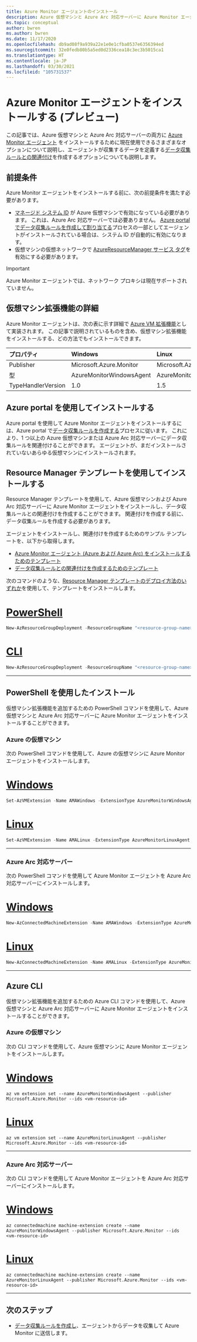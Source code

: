 ```yaml
---
title: Azure Monitor エージェントのインストール
description: Azure 仮想マシンと Azure Arc 対応サーバーに Azure Monitor エージェント (AMA) をインストールするためのオプション。
ms.topic: conceptual
author: bwren
ms.author: bwren
ms.date: 11/17/2020
ms.openlocfilehash: db9ad08f9a939a22e1e0e1cfba0537e6356394ed
ms.sourcegitcommit: 32e0fedb80b5a5ed0d2336cea18c3ec3b5015ca1
ms.translationtype: HT
ms.contentlocale: ja-JP
ms.lasthandoff: 03/30/2021
ms.locfileid: "105731537"
---
```

# <a name="install-the-azure-monitor-agent-preview"></a>Azure Monitor エージェントをインストールする (プレビュー)
この記事では、Azure 仮想マシンと Azure Arc 対応サーバーの両方に [Azure Monitor エージェント](azure-monitor-agent-overview.md) をインストールするために現在使用できるさまざまなオプションについて説明し、エージェントが収集するデータを定義する[データ収集ルールとの関連付け](data-collection-rule-azure-monitor-agent.md)を作成するオプションについても説明します。

## <a name="prerequisites"></a>前提条件
Azure Monitor エージェントをインストールする前に、次の前提条件を満たす必要があります。

- [マネージド システム ID](../../active-directory/managed-identities-azure-resources/qs-configure-portal-windows-vm.md) が Azure 仮想マシンで有効になっている必要があります。 これは、Azure Arc 対応サーバーでは必要ありません。 [Azure portal でデータ収集ルールを作成して割り当てる](#install-with-azure-portal)プロセスの一部としてエージェントがインストールされている場合は、システム ID が自動的に有効になります。
- 仮想マシンの仮想ネットワークで [AzureResourceManager サービス タグ](../../virtual-network/service-tags-overview.md)を有効にする必要があります。

> [!IMPORTANT]
> Azure Monitor エージェントでは、ネットワーク プロキシは現在サポートされていません。

## <a name="virtual-machine-extension-details"></a>仮想マシン拡張機能の詳細
Azure Monitor エージェントは、次の表に示す詳細で [Azure VM 拡張機能](../../virtual-machines/extensions/overview.md)として実装されます。 この記事で説明されているものを含め、仮想マシン拡張機能をインストールする、どの方法でもインストールできます。

| プロパティ | Windows | Linux |
|:---|:---|:---|
| Publisher | Microsoft.Azure.Monitor  | Microsoft.Azure.Monitor |
| 型      | AzureMonitorWindowsAgent | AzureMonitorLinuxAgent  |
| TypeHandlerVersion  | 1.0 | 1.5 |


## <a name="install-with-azure-portal"></a>Azure portal を使用してインストールする
Azure portal を使用して Azure Monitor エージェントをインストールするには、Azure portal で[データ収集ルールを作成する](data-collection-rule-azure-monitor-agent.md#create-rule-and-association-in-azure-portal)プロセスに従います。 これにより、1 つ以上の Azure 仮想マシンまたは Azure Arc 対応サーバーにデータ収集ルールを関連付けることができます。 エージェントが、まだインストールされていないあらゆる仮想マシンにインストールされます。


## <a name="install-with-resource-manager-template"></a>Resource Manager テンプレートを使用してインストールする
Resource Manager テンプレートを使用して、Azure 仮想マシンおよび Azure Arc 対応サーバーに Azure Monitor エージェントをインストールし、データ収集ルールとの関連付けを作成することができます。 関連付けを作成する前に、データ収集ルールを作成する必要があります。

エージェントをインストールし、関連付けを作成するためのサンプル テンプレートを、以下から取得します。 

- [Azure Monitor エージェント (Azure および Azure Arc) をインストールするためのテンプレート](../agents/resource-manager-agent.md#azure-monitor-agent-preview) 
- [データ収集ルールとの関連付けを作成するためのテンプレート](./resource-manager-data-collection-rules.md)

次のコマンドのような、[Resource Manager テンプレートのデプロイ方法のいずれか](../../azure-resource-manager/templates/deploy-powershell.md)を使用して、テンプレートをインストールします。

# <a name="powershell"></a>[PowerShell](#tab/ARMAgentPowerShell)
```powershell
New-AzResourceGroupDeployment -ResourceGroupName "<resource-group-name>" -TemplateFile "<template-filename.json>" -TemplateParameterFile "<parameter-filename.json>"
```
# <a name="cli"></a>[CLI](#tab/ARMAgentCLI)
```powershell
New-AzResourceGroupDeployment -ResourceGroupName "<resource-group-name>" -TemplateFile "<template-filename.json>" -TemplateParameterFile "<parameter-filename.json>"
```
---

## <a name="install-with-powershell"></a>PowerShell を使用したインストール
仮想マシン拡張機能を追加するための PowerShell コマンドを使用して、Azure 仮想マシンと Azure Arc 対応サーバーに Azure Monitor エージェントをインストールすることができます。 

### <a name="azure-virtual-machines"></a>Azure の仮想マシン
次の PowerShell コマンドを使用して、Azure の仮想マシンに Azure Monitor エージェントをインストールします。
# <a name="windows"></a>[Windows](#tab/PowerShellWindows)
```powershell
Set-AzVMExtension -Name AMAWindows -ExtensionType AzureMonitorWindowsAgent -Publisher Microsoft.Azure.Monitor -ResourceGroupName <resource-group-name> -VMName <virtual-machine-name> -Location <location> -TypeHandlerVersion 1.0
```
# <a name="linux"></a>[Linux](#tab/PowerShellLinux)
```powershell
Set-AzVMExtension -Name AMALinux -ExtensionType AzureMonitorLinuxAgent -Publisher Microsoft.Azure.Monitor -ResourceGroupName <resource-group-name> -VMName <virtual-machine-name> -Location <location> -TypeHandlerVersion 1.0
```
---

### <a name="azure-arc-enabled-servers"></a>Azure Arc 対応サーバー
次の PowerShell コマンドを使用して Azure Monitor エージェントを Azure Arc 対応サーバーにインストールします。
# <a name="windows"></a>[Windows](#tab/PowerShellWindowsArc)
```powershell
New-AzConnectedMachineExtension -Name AMAWindows -ExtensionType AzureMonitorWindowsAgent -Publisher Microsoft.Azure.Monitor -ResourceGroupName <resource-group-name> -MachineName <virtual-machine-name> -Location <location>
```
# <a name="linux"></a>[Linux](#tab/PowerShellLinuxArc)
```powershell
New-AzConnectedMachineExtension -Name AMALinux -ExtensionType AzureMonitorLinuxAgent -Publisher Microsoft.Azure.Monitor -ResourceGroupName <resource-group-name> -MachineName <virtual-machine-name> -Location <location>
```
---
## <a name="azure-cli"></a>Azure CLI
仮想マシン拡張機能を追加するための Azure CLI コマンドを使用して、Azure 仮想マシンと Azure Arc 対応サーバーに Azure Monitor エージェントをインストールすることができます。 

### <a name="azure-virtual-machines"></a>Azure の仮想マシン
次の CLI コマンドを使用して、Azure 仮想マシンに Azure Monitor エージェントをインストールします。
# <a name="windows"></a>[Windows](#tab/CLIWindows)
```azurecli
az vm extension set --name AzureMonitorWindowsAgent --publisher Microsoft.Azure.Monitor --ids <vm-resource-id>
```
# <a name="linux"></a>[Linux](#tab/CLILinux)
```azurecli
az vm extension set --name AzureMonitorLinuxAgent --publisher Microsoft.Azure.Monitor --ids <vm-resource-id>
```
---
### <a name="azure-arc-enabled-servers"></a>Azure Arc 対応サーバー
次の CLI コマンドを使用して Azure Monitor エージェントを Azure Arc 対応サーバーにインストールします。

# <a name="windows"></a>[Windows](#tab/CLIWindowsArc)
```azurecli
az connectedmachine machine-extension create --name AzureMonitorWindowsAgent --publisher Microsoft.Azure.Monitor --ids <vm-resource-id>
```
# <a name="linux"></a>[Linux](#tab/CLILinuxArc)
```azurecli
az connectedmachine machine-extension create --name AzureMonitorLinuxAgent --publisher Microsoft.Azure.Monitor --ids <vm-resource-id>
```
---


## <a name="next-steps"></a>次のステップ

- [データ収集ルールを作成し](data-collection-rule-azure-monitor-agent.md)、エージェントからデータを収集して Azure Monitor に送信します。
